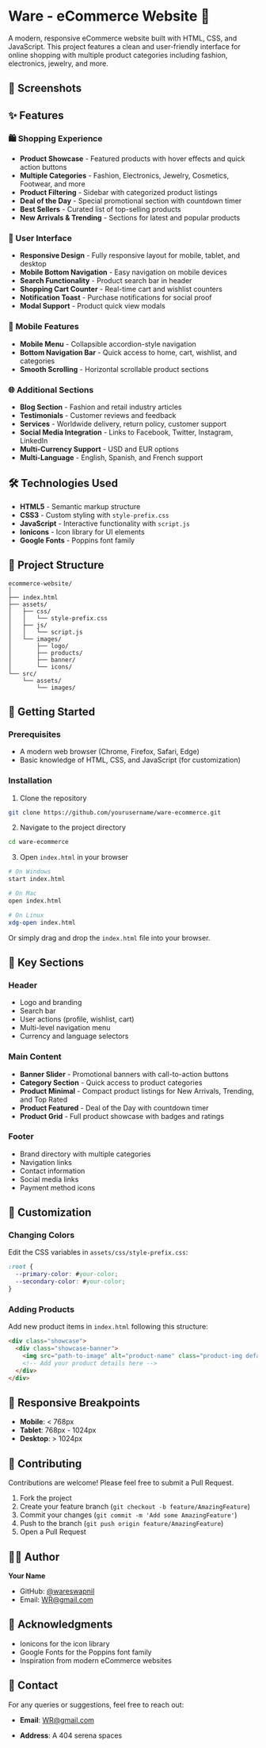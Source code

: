 # Ware - eCommerce Website 🛒

A modern, responsive eCommerce website built with HTML, CSS, and JavaScript. This project features a clean and user-friendly interface for online shopping with multiple product categories including fashion, electronics, jewelry, and more.

## 📸 Screenshots


## ✨ Features

### 🛍️ Shopping Experience
- **Product Showcase** - Featured products with hover effects and quick action buttons
- **Multiple Categories** - Fashion, Electronics, Jewelry, Cosmetics, Footwear, and more
- **Product Filtering** - Sidebar with categorized product listings
- **Deal of the Day** - Special promotional section with countdown timer
- **Best Sellers** - Curated list of top-selling products
- **New Arrivals & Trending** - Sections for latest and popular products

### 🎨 User Interface
- **Responsive Design** - Fully responsive layout for mobile, tablet, and desktop
- **Mobile Bottom Navigation** - Easy navigation on mobile devices
- **Search Functionality** - Product search bar in header
- **Shopping Cart Counter** - Real-time cart and wishlist counters
- **Notification Toast** - Purchase notifications for social proof
- **Modal Support** - Product quick view modals

### 📱 Mobile Features
- **Mobile Menu** - Collapsible accordion-style navigation
- **Bottom Navigation Bar** - Quick access to home, cart, wishlist, and categories
- **Smooth Scrolling** - Horizontal scrollable product sections

### 🌐 Additional Sections
- **Blog Section** - Fashion and retail industry articles
- **Testimonials** - Customer reviews and feedback
- **Services** - Worldwide delivery, return policy, customer support
- **Social Media Integration** - Links to Facebook, Twitter, Instagram, LinkedIn
- **Multi-Currency Support** - USD and EUR options
- **Multi-Language** - English, Spanish, and French support

## 🛠️ Technologies Used

- **HTML5** - Semantic markup structure
- **CSS3** - Custom styling with `style-prefix.css`
- **JavaScript** - Interactive functionality with `script.js`
- **Ionicons** - Icon library for UI elements
- **Google Fonts** - Poppins font family

## 📁 Project Structure

```
ecommerce-website/
│
├── index.html
├── assets/
│   ├── css/
│   │   └── style-prefix.css
│   ├── js/
│   │   └── script.js
│   └── images/
│       ├── logo/
│       ├── products/
│       ├── banner/
│       └── icons/
└── src/
    └── assets/
        └── images/
```

## 🚀 Getting Started

### Prerequisites
- A modern web browser (Chrome, Firefox, Safari, Edge)
- Basic knowledge of HTML, CSS, and JavaScript (for customization)

### Installation

1. Clone the repository
```bash
git clone https://github.com/yourusername/ware-ecommerce.git
```

2. Navigate to the project directory
```bash
cd ware-ecommerce
```

3. Open `index.html` in your browser
```bash
# On Windows
start index.html

# On Mac
open index.html

# On Linux
xdg-open index.html
```

Or simply drag and drop the `index.html` file into your browser.

## 🎯 Key Sections

### Header
- Logo and branding
- Search bar
- User actions (profile, wishlist, cart)
- Multi-level navigation menu
- Currency and language selectors

### Main Content
- **Banner Slider** - Promotional banners with call-to-action buttons
- **Category Section** - Quick access to product categories
- **Product Minimal** - Compact product listings for New Arrivals, Trending, and Top Rated
- **Product Featured** - Deal of the Day with countdown timer
- **Product Grid** - Full product showcase with badges and ratings

### Footer
- Brand directory with multiple categories
- Navigation links
- Contact information
- Social media links
- Payment method icons

## 🎨 Customization

### Changing Colors
Edit the CSS variables in `assets/css/style-prefix.css`:
```css
:root {
  --primary-color: #your-color;
  --secondary-color: #your-color;
}
```

### Adding Products
Add new product items in `index.html` following this structure:
```html
<div class="showcase">
  <div class="showcase-banner">
    <img src="path-to-image" alt="product-name" class="product-img default">
    <!-- Add your product details here -->
  </div>
</div>
```

## 📱 Responsive Breakpoints

- **Mobile**: < 768px
- **Tablet**: 768px - 1024px
- **Desktop**: > 1024px

## 🤝 Contributing

Contributions are welcome! Please feel free to submit a Pull Request.

1. Fork the project
2. Create your feature branch (`git checkout -b feature/AmazingFeature`)
3. Commit your changes (`git commit -m 'Add some AmazingFeature'`)
4. Push to the branch (`git push origin feature/AmazingFeature`)
5. Open a Pull Request



## 👨‍💻 Author

**Your Name**
- GitHub: [@wareswapnil](https://github.com/wareswapnil)
- Email: WR@gmail.com

## 🙏 Acknowledgments

- Ionicons for the icon library
- Google Fonts for the Poppins font family
- Inspiration from modern eCommerce websites

## 📧 Contact

For any queries or suggestions, feel free to reach out:

- **Email**: WR@gmail.com

- **Address**: A 404 serena spaces 


